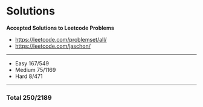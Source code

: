 # Solutions
**Accepted Solutions to Leetcode Problems**

- https://leetcode.com/problemset/all/
- https://leetcode.com/jaschon/
---
- Easy 167/549
- Medium 75/1169
- Hard 8/471

---
### Total 250/2189
